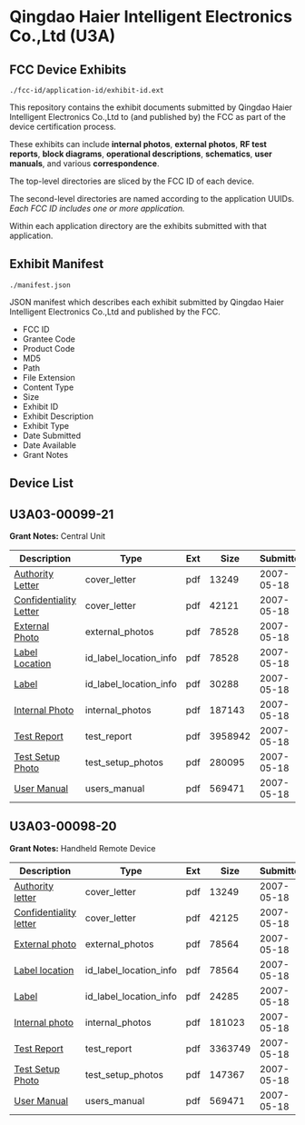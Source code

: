 # Qingdao Haier Intelligent Electronics Co.,Ltd (U3A)
## FCC Device Exhibits

```
./fcc-id/application-id/exhibit-id.ext
```

This repository contains the exhibit documents submitted by Qingdao Haier Intelligent Electronics Co.,Ltd to (and published by) the FCC as part of the device certification process.

These exhibits can include **internal photos**, **external photos**, **RF test reports**, **block diagrams**, **operational descriptions**, **schematics**, **user manuals**, and various **correspondence**.

The top-level directories are sliced by the FCC ID of each device.

The second-level directories are named according to the application UUIDs. *Each FCC ID includes one or more application.*

Within each application directory are the exhibits submitted with that application. 

## Exhibit Manifest

```
./manifest.json
```

JSON manifest which describes each exhibit submitted by Qingdao Haier Intelligent Electronics Co.,Ltd and published by the FCC.

- FCC ID
- Grantee Code
- Product Code
- MD5
- Path
- File Extension
- Content Type
- Size
- Exhibit ID
- Exhibit Description
- Exhibit Type
- Date Submitted
- Date Available
- Grant Notes

## Device List
## U3A03-00099-21
**Grant Notes:** Central Unit

| Description | Type | Ext | Size | Submitted | Available |
| ----------- | ---- | --- | ---- | --------- | --------- |
| [Authority Letter](U3A03-00099-21/5b48d9a1b298305f1a36336bd3b81213/794026.pdf) | cover_letter | pdf | 13249 | 2007-05-18 | 2007-05-18 |
| [Confidentiality Letter](U3A03-00099-21/5b48d9a1b298305f1a36336bd3b81213/794058.pdf) | cover_letter | pdf | 42121 | 2007-05-18 | 2007-05-18 |
| [External Photo](U3A03-00099-21/5b48d9a1b298305f1a36336bd3b81213/794059.pdf) | external_photos | pdf | 78528 | 2007-05-18 | 2007-05-18 |
| [Label Location](U3A03-00099-21/5b48d9a1b298305f1a36336bd3b81213/794059.pdf) | id_label_location_info | pdf | 78528 | 2007-05-18 | 2007-05-18 |
| [Label](U3A03-00099-21/5b48d9a1b298305f1a36336bd3b81213/794061.pdf) | id_label_location_info | pdf | 30288 | 2007-05-18 | 2007-05-18 |
| [Internal Photo](U3A03-00099-21/5b48d9a1b298305f1a36336bd3b81213/794062.pdf) | internal_photos | pdf | 187143 | 2007-05-18 | 2007-05-18 |
| [Test Report](U3A03-00099-21/5b48d9a1b298305f1a36336bd3b81213/794065.pdf) | test_report | pdf | 3958942 | 2007-05-18 | 2007-05-18 |
| [Test Setup Photo](U3A03-00099-21/5b48d9a1b298305f1a36336bd3b81213/794066.pdf) | test_setup_photos | pdf | 280095 | 2007-05-18 | 2007-05-18 |
| [User Manual](U3A03-00099-21/5b48d9a1b298305f1a36336bd3b81213/794036.pdf) | users_manual | pdf | 569471 | 2007-05-18 | 2007-05-18 |
## U3A03-00098-20
**Grant Notes:** Handheld Remote Device

| Description | Type | Ext | Size | Submitted | Available |
| ----------- | ---- | --- | ---- | --------- | --------- |
| [Authority letter](U3A03-00098-20/284c30c1b5149b9e3b86dd00b1844cdf/794026.pdf) | cover_letter | pdf | 13249 | 2007-05-18 | 2007-05-18 |
| [Confidentiality letter](U3A03-00098-20/284c30c1b5149b9e3b86dd00b1844cdf/794027.pdf) | cover_letter | pdf | 42125 | 2007-05-18 | 2007-05-18 |
| [External photo](U3A03-00098-20/284c30c1b5149b9e3b86dd00b1844cdf/794028.pdf) | external_photos | pdf | 78564 | 2007-05-18 | 2007-05-18 |
| [Label location](U3A03-00098-20/284c30c1b5149b9e3b86dd00b1844cdf/794028.pdf) | id_label_location_info | pdf | 78564 | 2007-05-18 | 2007-05-18 |
| [Label](U3A03-00098-20/284c30c1b5149b9e3b86dd00b1844cdf/794030.pdf) | id_label_location_info | pdf | 24285 | 2007-05-18 | 2007-05-18 |
| [Internal photo](U3A03-00098-20/284c30c1b5149b9e3b86dd00b1844cdf/794031.pdf) | internal_photos | pdf | 181023 | 2007-05-18 | 2007-05-18 |
| [Test Report](U3A03-00098-20/284c30c1b5149b9e3b86dd00b1844cdf/794034.pdf) | test_report | pdf | 3363749 | 2007-05-18 | 2007-05-18 |
| [Test Setup Photo](U3A03-00098-20/284c30c1b5149b9e3b86dd00b1844cdf/794035.pdf) | test_setup_photos | pdf | 147367 | 2007-05-18 | 2007-05-18 |
| [User Manual](U3A03-00098-20/284c30c1b5149b9e3b86dd00b1844cdf/794036.pdf) | users_manual | pdf | 569471 | 2007-05-18 | 2007-05-18 |
